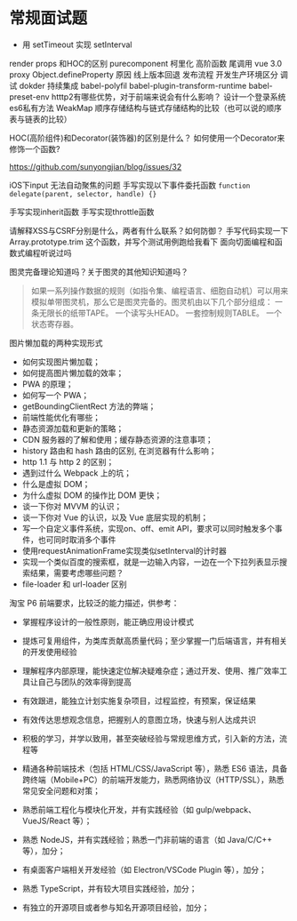 # 常规面试题


- 用 setTimeout 实现 setInterval

render props 和HOC的区别 purecomponent
柯里化  高阶函数 尾调用
vue 3.0 proxy Object.defineProperty 原因
线上版本回退 发布流程 开发生产环境区分 调试 dokder 持续集成
babel-polyfil babel-plugin-transform-runtime babel-preset-env
htttp2有哪些优势，对于前端来说会有什么影响？
设计一个登录系统
es6私有方法 WeakMap
顺序存储结构与链式存储结构的比较（也可以说的顺序表与链表的比较）


HOC(高阶组件)和Decorator(装饰器)的区别是什么？
如何使用一个Decorator来修饰一个函数?

https://github.com/sunyongjian/blog/issues/32



iOS下input 无法自动聚焦的问题
手写实现以下事件委托函数
`function delegate(parent, selector, handle) {}`

手写实现inherit函数
手写实现throttle函数

请解释XSS与CSRF分别是什么，两者有什么联系？如何防御？
手写代码实现一下Array.prototype.trim 这个函数，并写个测试用例跑给我看下
面向切面编程和函数式编程听说过吗


图灵完备理论知道吗？关于图灵的其他知识知道吗？
> 如果一系列操作数据的规则（如指令集、编程语言、细胞自动机）可以用来模拟单带图灵机，那么它是图灵完备的。图灵机由以下几个部分组成：
一条无限长的纸带TAPE。
一个读写头HEAD。
一套控制规则TABLE。
一个状态寄存器。



图片懒加载的两种实现形式


- 如何实现图片懒加载；
- 如何提高图片懒加载的效率；
- PWA 的原理；
- 如何写一个 PWA；
- getBoundingClientRect 方法的弊端；
- 前端性能优化有哪些；
- 静态资源加载和更新的策略；
- CDN 服务器的了解和使用；缓存静态资源的注意事项；
- history 路由和 hash 路由的区别, 在浏览器有什么影响；
- http 1.1 与 http 2 的区别；
- 遇到过什么 Webpack 上的坑；
- 什么是虚拟 DOM；
- 为什么虚拟 DOM 的操作比 DOM 更快；
- 谈一下你对 MVVM 的认识；
- 谈一下你对 Vue 的认识，以及 Vue 底层实现的机制；
- 写一个自定义事件系统，实现on、off、emit API，要求可以同时触发多个事件，也可同时取消多个事件
- 使用requestAnimationFrame实现类似setInterval的计时器
- 实现一个类似百度的搜索框，就是一边输入内容，一边在一个下拉列表显示搜索结果，需要考虑哪些问题？
- file-loader 和 url-loader 区别


淘宝 P6 前端要求，比较泛的能力描述，供参考：

- 掌握程序设计的一般性原则，能正确应用设计模式
- 提炼可复用组件，为类库贡献高质量代码；至少掌握一门后端语言，并有相关的开发使用经验
- 理解程序内部原理，能快速定位解决疑难杂症；通过开发、使用、推广效率工具让自己与团队的效率得到提高
- 有效跟进，能独立计划实施复杂项目，过程监控，有预案，保证结果
- 有效传达思想观念信息，把握别人的意图立场，快速与别人达成共识
- 积极的学习，并学以致用，甚至突破经验与常规思维方式，引入新的方法，流程等

- 精通各种前端技术（包括 HTML/CSS/JavaScript 等），熟悉 ES6 语法，具备跨终端（Mobile+PC）的前端开发能力，熟悉网络协议（HTTP/SSL），熟悉常见安全问题和对策；
- 熟悉前端工程化与模块化开发，并有实践经验（如 gulp/webpack、VueJS/React 等）；
- 熟悉 NodeJS，并有实践经验；熟悉一门非前端的语言（如 Java/C/C++ 等），加分；
- 有桌面客户端相关开发经验（如 Electron/VSCode Plugin 等），加分；
- 熟悉 TypeScript，并有较大项目实践经验，加分；
- 有独立的开源项目或者参与知名开源项目经验，加分；

